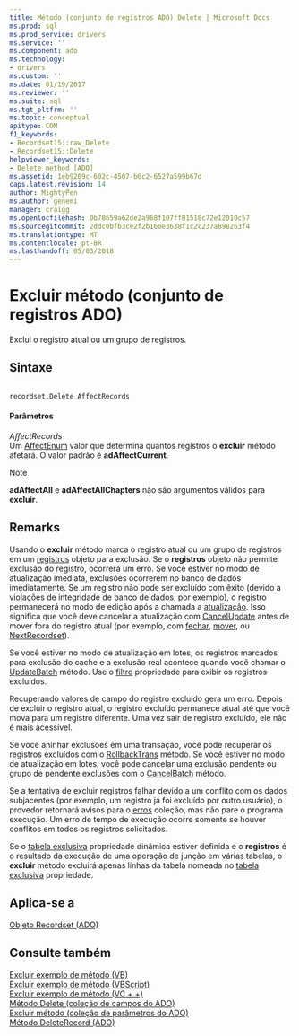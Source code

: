 ```yaml
---
title: Método (conjunto de registros ADO) Delete | Microsoft Docs
ms.prod: sql
ms.prod_service: drivers
ms.service: ''
ms.component: ado
ms.technology:
- drivers
ms.custom: ''
ms.date: 01/19/2017
ms.reviewer: ''
ms.suite: sql
ms.tgt_pltfrm: ''
ms.topic: conceptual
apitype: COM
f1_keywords:
- Recordset15::raw_Delete
- Recordset15::Delete
helpviewer_keywords:
- Delete method [ADO]
ms.assetid: 1eb9209c-602c-4507-b0c2-6527a599b67d
caps.latest.revision: 14
author: MightyPen
ms.author: genemi
manager: craigg
ms.openlocfilehash: 0b78659a62de2a968f107ff81518c72e12010c57
ms.sourcegitcommit: 2ddc0bfb3ce2f2b160e3638f1c2c237a898263f4
ms.translationtype: MT
ms.contentlocale: pt-BR
ms.lasthandoff: 05/03/2018
---
```

# <a name="delete-method-ado-recordset"></a>Excluir método (conjunto de registros ADO)
Exclui o registro atual ou um grupo de registros.  
  
## <a name="syntax"></a>Sintaxe  
  
```  
  
recordset.Delete AffectRecords  
```  
  
#### <a name="parameters"></a>Parâmetros  
 *AffectRecords*  
 Um [AffectEnum](../../../ado/reference/ado-api/affectenum.md) valor que determina quantos registros o **excluir** método afetará. O valor padrão é **adAffectCurrent**.  
  
> [!NOTE]
>  **adAffectAll** e **adAffectAllChapters** não são argumentos válidos para **excluir**.  
  
## <a name="remarks"></a>Remarks  
 Usando o **excluir** método marca o registro atual ou um grupo de registros em um [registros](../../../ado/reference/ado-api/recordset-object-ado.md) objeto para exclusão. Se o **registros** objeto não permite exclusão do registro, ocorrerá um erro. Se você estiver no modo de atualização imediata, exclusões ocorrerem no banco de dados imediatamente. Se um registro não pode ser excluído com êxito (devido a violações de integridade de banco de dados, por exemplo), o registro permanecerá no modo de edição após a chamada a [atualização](../../../ado/reference/ado-api/update-method.md). Isso significa que você deve cancelar a atualização com [CancelUpdate](../../../ado/reference/ado-api/cancelupdate-method-ado.md) antes de mover fora do registro atual (por exemplo, com [fechar](../../../ado/reference/ado-api/close-method-ado.md), [mover](../../../ado/reference/ado-api/move-method-ado.md), ou [ NextRecordset](../../../ado/reference/ado-api/nextrecordset-method-ado.md)).  
  
 Se você estiver no modo de atualização em lotes, os registros marcados para exclusão do cache e a exclusão real acontece quando você chamar o [UpdateBatch](../../../ado/reference/ado-api/updatebatch-method.md) método. Use o [filtro](../../../ado/reference/ado-api/filter-property.md) propriedade para exibir os registros excluídos.  
  
 Recuperando valores de campo do registro excluído gera um erro. Depois de excluir o registro atual, o registro excluído permanece atual até que você mova para um registro diferente. Uma vez sair de registro excluído, ele não é mais acessível.  
  
 Se você aninhar exclusões em uma transação, você pode recuperar os registros excluídos com o [RollbackTrans](../../../ado/reference/ado-api/begintrans-committrans-and-rollbacktrans-methods-ado.md) método. Se você estiver no modo de atualização em lotes, você pode cancelar uma exclusão pendente ou grupo de pendente exclusões com o [CancelBatch](../../../ado/reference/ado-api/cancelbatch-method-ado.md) método.  
  
 Se a tentativa de excluir registros falhar devido a um conflito com os dados subjacentes (por exemplo, um registro já foi excluído por outro usuário), o provedor retornará avisos para o [erros](../../../ado/reference/ado-api/errors-collection-ado.md) coleção, mas não pare o programa execução. Um erro de tempo de execução ocorre somente se houver conflitos em todos os registros solicitados.  
  
 Se o [tabela exclusiva](../../../ado/reference/ado-api/unique-table-unique-schema-unique-catalog-properties-dynamic-ado.md) propriedade dinâmica estiver definida e o **registros** é o resultado da execução de uma operação de junção em várias tabelas, o **excluir** método excluirá apenas linhas da tabela nomeada no [tabela exclusiva](../../../ado/reference/ado-api/unique-table-unique-schema-unique-catalog-properties-dynamic-ado.md) propriedade.  
  
## <a name="applies-to"></a>Aplica-se a  
 [Objeto Recordset (ADO)](../../../ado/reference/ado-api/recordset-object-ado.md)  
  
## <a name="see-also"></a>Consulte também  
 [Excluir exemplo de método (VB)](../../../ado/reference/ado-api/delete-method-example-vb.md)   
 [Excluir exemplo de método (VBScript)](../../../ado/reference/ado-api/delete-method-example-vbscript.md)   
 [Excluir exemplo de método (VC + +)](../../../ado/reference/ado-api/delete-method-example-vc.md)   
 [Método Delete (coleção de campos do ADO)](../../../ado/reference/ado-api/delete-method-ado-fields-collection.md)   
 [Excluir método (coleção de parâmetros do ADO)](../../../ado/reference/ado-api/delete-method-ado-parameters-collection.md)   
 [Método DeleteRecord (ADO)](../../../ado/reference/ado-api/deleterecord-method-ado.md)
